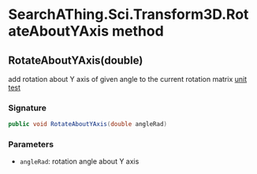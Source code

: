 # SearchAThing.Sci.Transform3D.RotateAboutYAxis method
## RotateAboutYAxis(double)
add rotation about Y axis of given angle to the current rotation matrix
            [unit test](/test/Transform3D/Transform3D_0001.cs)

### Signature
```csharp
public void RotateAboutYAxis(double angleRad)
```
### Parameters
- `angleRad`: rotation angle about Y axis


